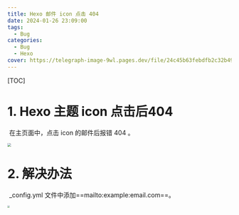 ```yaml
---
title: Hexo 邮件 icon 点击 404
date: 2024-01-26 23:09:00
tags: 
  - Bug
categories: 
  - Bug
  - Hexo
cover: https://telegraph-image-9wl.pages.dev/file/24c45b63febdfb2c32b49.jpg
---
```


[TOC]

# 1. Hexo 主题 icon 点击后404

​	在主页面中，点击 icon 的邮件后报错 404 。

<img src="https://telegraph-image-9wl.pages.dev/file/1a47e264cd5492892b9d5.png" style="zoom:50%;">

# 2. 解决办法

​	_config.yml 文件中添加==mailto:example:email.com==。

<img src = "https://telegraph-image-9wl.pages.dev/file/e5eafe32fdf1d570f74cd.png" style="zoom:33%;">